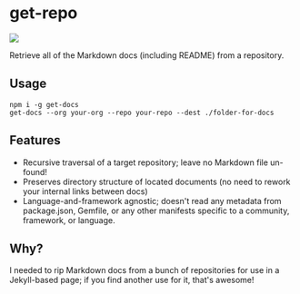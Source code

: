 # get-repo

![](https://travis-ci.org/kjdelisle/get-docs.svg?branch=master)

Retrieve all of the Markdown docs (including README) from a repository.

## Usage

```
npm i -g get-docs
get-docs --org your-org --repo your-repo --dest ./folder-for-docs
```

## Features

* Recursive traversal of a target repository; leave no Markdown file un-found!
* Preserves directory structure of located documents (no need to rework your
  internal links between docs)
* Language-and-framework agnostic; doesn't read any metadata from package.json,
  Gemfile, or any other manifests specific to a community, framework, or
  language.

## Why?

I needed to rip Markdown docs from a bunch of repositories for use in a
Jekyll-based page; if you find another use for it, that's awesome!

